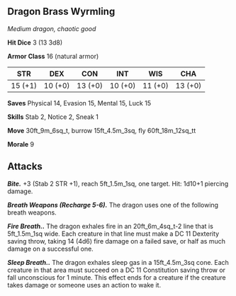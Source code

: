 ## Dragon Brass Wyrmling

*Medium dragon, chaotic good*

**Hit Dice** 3 (13 3d8)

**Armor Class** 16 (natural armor)

| STR     | DEX     | CON     | INT     | WIS     | CHA     |
|---------|---------|---------|---------|---------|---------|
| 15 (+1) | 10 (+0) | 13 (+0) | 10 (+0) | 11 (+0) | 13 (+0) |

**Saves** Physical 14, Evasion 15, Mental 15, Luck 15

**Skills** Stab 2, Notice 2, Sneak 1

**Move** 30ft_9m_6sq_t, burrow 15ft_4.5m_3sq, fly 60ft_18m_12sq_tt

**Morale** 9

## Attacks

***Bite.*** +3 (Stab 2 STR +1), reach 5ft_1.5m_1sq, one target. Hit: 1d10+1 piercing damage.

***Breath Weapons (Recharge 5-6).*** The dragon uses one of the following breath weapons.

***Fire Breath..*** The dragon exhales fire in an 20ft_6m_4sq_t-2 line that is 5ft_1.5m_1sq wide. Each creature in that line must make a DC 11 Dexterity saving throw, taking 14 (4d6) fire damage on a failed save, or half as much damage on a successful one.

***Sleep Breath..*** The dragon exhales sleep gas in a 15ft_4.5m_3sq cone. Each creature in that area must succeed on a DC 11 Constitution saving throw or fall unconscious for 1 minute. This effect ends for a creature if the creature takes damage or someone uses an action to wake it.

